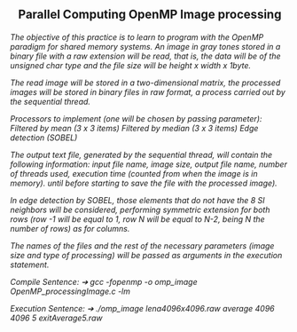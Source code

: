 <h2 align="center"> Parallel Computing OpenMP Image processing </h2>

<h6> 

The objective of this practice is to learn to program with the OpenMP paradigm for shared memory systems. An image in gray tones stored in a binary file with a raw extension will be read, that is, the data will be of the unsigned char type and the file size will be height x width x 1byte.

The read image will be stored in a two-dimensional matrix, the processed images will be stored in binary files in raw format, a process carried out by the sequential thread.

Processors to implement (one will be chosen by passing parameter):
Filtered by mean (3 x 3 items)
Filtered by median (3 x 3 items)
Edge detection (SOBEL)

The output text file, generated by the sequential thread, will contain the following information: input file name, image size, output file name, number of threads used, execution time (counted from when the image is in memory). until before starting to save the file with the processed image).

In edge detection by SOBEL, those elements that do not have the 8 SI neighbors will be considered, performing symmetric extension for both rows (row -1 will be equal to 1, row N will be equal to N-2, being N the number of rows) as for columns.

The names of the files and the rest of the necessary parameters (image size and type of processing) will be passed as arguments in the execution statement.


Compile Sentence:
➔ gcc -fopenmp -o omp_image OpenMP_processingImage.c -lm

Execution Sentence:
➔ ./omp_image lena4096x4096.raw average 4096 4096 5 exitAverage5.raw




</h6>
